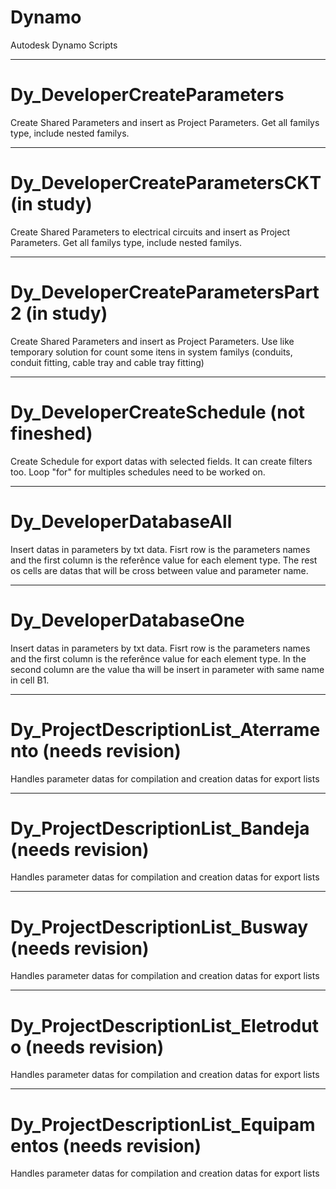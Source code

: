 # Dynamo
Autodesk Dynamo Scripts
______________________________________________________________________________________________________
# Dy_DeveloperCreateParameters
Create Shared Parameters and insert as Project Parameters. Get all familys type, include nested familys.
______________________________________________________________________________________________________
# Dy_DeveloperCreateParametersCKT (in study)
Create Shared Parameters to electrical circuits and insert as Project Parameters. Get all familys type, include nested familys.
______________________________________________________________________________________________________
# Dy_DeveloperCreateParametersPart2 (in study)
Create Shared Parameters and insert as Project Parameters. Use like temporary solution for count some itens in system familys (conduits, conduit fitting, cable tray and cable tray fitting)
______________________________________________________________________________________________________
# Dy_DeveloperCreateSchedule (not fineshed)
Create Schedule for export datas with selected fields. It can create filters too. Loop "for" for multiples schedules need to be worked on.
______________________________________________________________________________________________________
# Dy_DeveloperDatabaseAll
Insert datas in parameters by txt data. Fisrt row is the parameters names and the first column is the referênce value for each element type. The rest os cells are datas that will be cross between value and parameter name.
______________________________________________________________________________________________________
# Dy_DeveloperDatabaseOne
Insert datas in parameters by txt data. Fisrt row is the parameters names and the first column is the referênce value for each element type. In the second column are the value tha will be insert in parameter with same name in cell B1.
______________________________________________________________________________________________________
# Dy_ProjectDescriptionList_Aterramento (needs revision)
Handles parameter datas for compilation and creation datas for export lists
______________________________________________________________________________________________________
# Dy_ProjectDescriptionList_Bandeja (needs revision)
Handles parameter datas for compilation and creation datas for export lists
______________________________________________________________________________________________________
# Dy_ProjectDescriptionList_Busway (needs revision)
Handles parameter datas for compilation and creation datas for export lists
______________________________________________________________________________________________________
# Dy_ProjectDescriptionList_Eletroduto (needs revision)
Handles parameter datas for compilation and creation datas for export lists
______________________________________________________________________________________________________
# Dy_ProjectDescriptionList_Equipamentos (needs revision)
Handles parameter datas for compilation and creation datas for export lists
